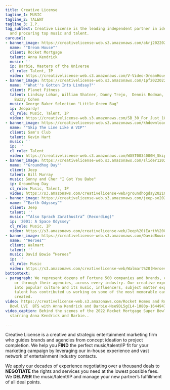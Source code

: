 ```yaml
---
title: Creative License
tagline_1: MUSIC
tagline_2: TALENT
tagline_3: I.P.
tag_subtext: Creative License is the leading independent partner in identifying, negotiating,
  and procuring top music and talent.
carousel:
- banner_image: https://creativelicense-web.s3.amazonaws.com/akrj20220222.jpg
  name: '"Dream House"'
  client: Rocket Mortgage
  talent: Anna Kendrick
  music: ''
  ip: Barbie, Masters of the Universe
  cl_role: Talent, IP
  video: https://creativelicense-web.s3.amazonaws.com/V-Video-DreamHouse-16x9.60-DreamHouseOLVShortDisc-P702238-ROCK2675000H.mp4
- banner_image: https://creativelicense-web.s3.amazonaws.com/1pf20220222.jpeg
  name: '"What''s Gotten Into Lindsay?"'
  client: Planet Fitness
  talent: Lindsay Lohan, William Shatner, Danny Trejo,  Dennis Rodman, Oneya Johnson,
    Buzzy Cohen
  music: George Baker Selection "Little Green Bag"
  ip: Jeopardy!
  cl_role: Music, Talent, IP
  video: https://creativelicense-web.s3.amazonaws.com/SB_30_For_Just_10_C08.mp4
- banner_image: https://creativelicense-web.s3.amazonaws.com/khdownload120220222.jpg
  name: '"Skip The Line Like A VIP"'
  client: Sam's Club
  talent: Kevin Hart
  music: ''
  ip: ''
  cl_role: Talent
  video: https://creativelicense-web.s3.amazonaws.com/WGST0034000H_SkipTheLineLikeAVIP_REV1_30_HD_NoSlate+(1)+(1).mp4
- banner_image: https://creativelicense-web.s3.amazonaws.com/slider120210510.jpg
  name: '"Groundhog Day"'
  client: Jeep
  talent: Bill Murray
  music: Sonny and Cher "I Got You Babe"
  ip: Groundhog Day
  cl_role: Music, Talent, IP
  video: https://s3.amazonaws.com/creativelicense-web/groundhogday20210510.mp4
- banner_image: https://creativelicense-web.s3.amazonaws.com/jeep-so20210512.jpg
  name: "“Earth Odyssey”"
  client: Jeep
  talent: ''
  music: "“Also Sprach Zarathustra” (Recording)"
  ip: '2001: A Space Odyssey'
  cl_role: Music, IP
  video: https://s3.amazonaws.com/creativelicense-web/Jeep%20(Earth%20Odyssey)_120210512.mp4
- banner_image: https://creativelicense-web.s3.amazonaws.com/DavidBowie_Heroes20210512.jpeg
  name: '"Heroes"'
  client: Walmart
  talent: ''
  music: David Bowie “Heroes”
  ip: ''
  cl_role: Music
  video: https://s3.amazonaws.com/creativelicense-web/Walmart%20(Heroes)20210512.mp4
bottomtext:
- paragraph: We represent dozens of Fortune 500 companies and brands, either directly
    or through their agencies, across every industry. Our creative expertise and access
    into popular culture and its music, influencers, subject matter experts, and celebrity
    talent has contributed us working on some of the most memorable campaigns ever
    created.
video: https://creativelicense-web.s3.amazonaws.com/Rocket Homes and Rocket Mortgage  Super
  Bowl LVI  BTS with Anna Kendrick and Barbie-Hse9DL5gCL4-1080p-164494788607620220215.mp4
video_caption: Behind the scenes of the 2022 Rocket Mortgage Super Bowl commercial
  starring Anna Kendrick and Barbie..

---
```

Creative License is a creative and strategic entertainment marketing firm who guides brands and agencies from concept ideation to project completion. We help you **FIND** the perfect music/talent/IP fit for your marketing campaign by leveraging our in-house experience and vast network of entertainment industry contacts.

We apply our decades of experience negotiating over a thousand deals to **NEGOTIATE** the rights and services you need at the lowest possible fees. We **DELIVER** the music/talent/IP and manage your new partner’s fulfillment of all deal points.